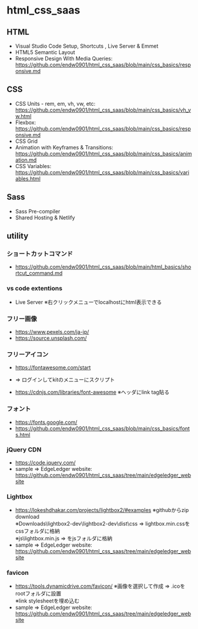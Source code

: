 # html_css_saas

## HTML

- Visual Studio Code Setup, Shortcuts , Live Server & Emmet
- HTML5 Semantic Layout
- Responsive Design With Media Queries: https://github.com/endw0901/html_css_saas/blob/main/css_basics/responsive.md

## CSS

- CSS Units - rem, em, vh, vw, etc: https://github.com/endw0901/html_css_saas/blob/main/css_basics/vh_vw.html
- Flexbox: https://github.com/endw0901/html_css_saas/blob/main/css_basics/responsive.md
- CSS Grid
- Animation with Keyframes & Transitions: https://github.com/endw0901/html_css_saas/blob/main/css_basics/animation.md
- CSS Variables: https://github.com/endw0901/html_css_saas/blob/main/css_basics/variables.html

## Sass

- Sass Pre-compiler
- Shared Hosting & Netlify

## utility

### ショートカットコマンド
- https://github.com/endw0901/html_css_saas/blob/main/html_basics/shortcut_command.md

### vs code extentions

- Live Server ※右クリックメニューでlocalhostにhtml表示できる

### フリー画像

- https://www.pexels.com/ja-jp/
- https://source.unsplash.com/

### フリーアイコン
- https://fontawesome.com/start
- => ログインしてkitのメニューにスクリプト

- https://cdnjs.com/libraries/font-awesome
※ヘッダにlink tag貼る<br>

### フォント
- https://fonts.google.com/
- https://github.com/endw0901/html_css_saas/blob/main/css_basics/fonts.html

### jQuery CDN
- https://code.jquery.com/
- sample => EdgeLedger website: https://github.com/endw0901/html_css_saas/tree/main/edgeledger_website

### Lightbox
- https://lokeshdhakar.com/projects/lightbox2/#examples
※githubからzip download <br>
※Downloads\lightbox2-dev\lightbox2-dev\dist\css => lightbox.min.cssをcssフォルダに格納 <br>
※js\lightbox.min.js => をjsフォルダに格納 <br>
- sample => EdgeLedger website: https://github.com/endw0901/html_css_saas/tree/main/edgeledger_website

### favicon
- https://tools.dynamicdrive.com/favicon/
※画像を選択して作成 => .icoをrootフォルダに設置 <br>
※link stylesheetを埋め込む <br>
- sample => EdgeLedger website: https://github.com/endw0901/html_css_saas/tree/main/edgeledger_website
